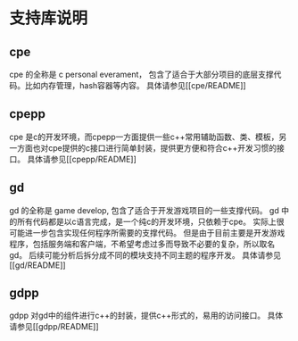 # 支持库说明

## cpe
cpe 的全称是  c personal everament， 包含了适合于大部分项目的底层支撑代码。比如内存管理，hash容器等内容。
具体请参见[[cpe/README]] 

## cpepp
cpe 是c的开发环境，而cpepp一方面提供一些c++常用辅助函数、类、模板，另一方面也对cpe提供的c接口进行简单封装，提供更方便和符合c++开发习惯的接口。
具体请参见[[cpepp/README]] 

## gd
gd 的全称是 game develop, 包含了适合于开发游戏项目的一些支撑代码。
gd 中的所有代码都是以c语言完成，是一个纯c的开发环境，只依赖于cpe。
实际上很可能进一步包含实现任何程序所需要的支撑代码。
但是由于目前主要是开发游戏程序，包括服务端和客户端，不希望考虑过多而导致不必要的复杂，所以取名gd。
后续可能分析后拆分成不同的模块支持不同主题的程序开发。
具体请参见[[gd/README]]

## gdpp
gdpp 对gd中的组件进行c++的封装，提供c++形式的，易用的访问接口。
具体请参见[[gdpp/README]]
